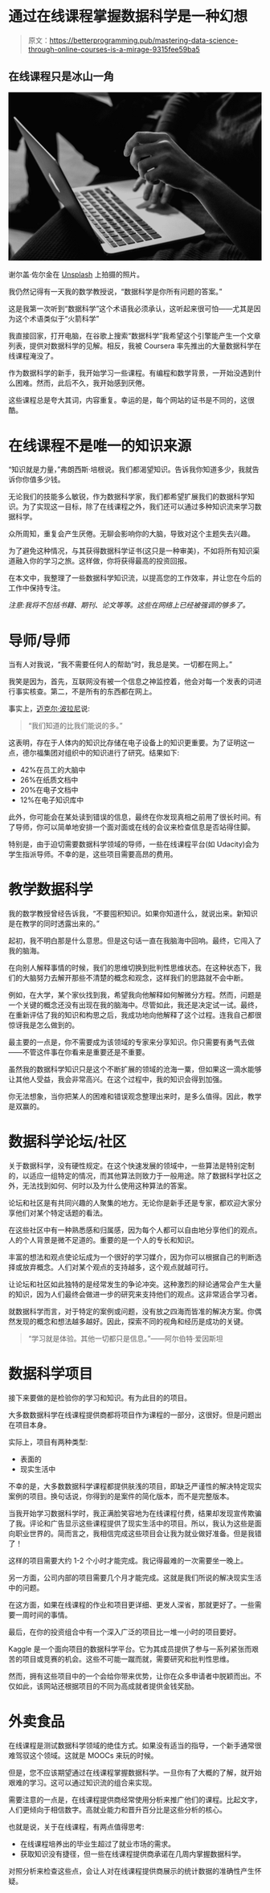 # 通过在线课程掌握数据科学是一种幻想

> 原文：<https://betterprogramming.pub/mastering-data-science-through-online-courses-is-a-mirage-9315fee59ba5>

## 在线课程只是冰山一角

![](img/282f3ad04b7e0855ae4143ef51b9a0d1.png)

谢尔盖·佐尔金在 [Unsplash](https://unsplash.com?utm_source=medium&utm_medium=referral) 上拍摄的照片。

我仍然记得有一天我的数学教授说，“数据科学是你所有问题的答案。”

这是我第一次听到“数据科学”这个术语我必须承认，这听起来很可怕——尤其是因为这个术语类似于“火箭科学”

我直接回家，打开电脑，在谷歌上搜索“数据科学”我希望这个引擎能产生一个文章列表，提供对数据科学的见解。相反，我被 Coursera 率先推出的大量数据科学在线课程淹没了。

作为数据科学的新手，我开始学习一些课程。有编程和数学背景，一开始没遇到什么困难。然而，此后不久，我开始感到厌倦。

这些课程总是夸大其词，内容重复。幸运的是，每个网站的证书是不同的，这很酷。

# 在线课程不是唯一的知识来源

“知识就是力量，”弗朗西斯·培根说。我们都渴望知识。告诉我你知道多少，我就告诉你你值多少钱。

无论我们的技能多么敏锐，作为数据科学家，我们都希望扩展我们的数据科学知识。为了实现这一目标，除了在线课程之外，我们还可以通过多种知识流来学习数据科学。

众所周知，重复会产生厌倦。无聊会影响你的大脑，导致对这个主题失去兴趣。

为了避免这种情况，与其获得数据科学证书(这只是一种审美)，不如将所有知识渠道融入你的学习之旅。这样做，你将获得最高的投资回报。

在本文中，我整理了一些数据科学知识流，以提高您的工作效率，并让您在今后的工作中保持专注。

*注意:我将不包括书籍、期刊、论文等等。这些在网络上已经被强调的够多了。*

# 导师/导师

当有人对我说，“我不需要任何人的帮助”时，我总是笑。一切都在网上。”

我笑是因为，首先，互联网没有被一个信息之神监控着，他会对每一个发表的词进行事实核查。第二，不是所有的东西都在网上。

事实上，[迈克尔·波拉尼](https://en.wikipedia.org/wiki/Michael_Polanyi)说:

> “我们知道的比我们能说的多。”

这表明，存在于人体内的知识比存储在电子设备上的知识更重要。为了证明这一点，德尔福集团对组织中的知识进行了研究。结果如下:

*   42%在员工的大脑中
*   26%在纸质文档中
*   20%在电子文档中
*   12%在电子知识库中

此外，你可能会在某处读到错误的信息，最终在你发现真相之前用了很长时间。有了导师，你可以简单地安排一个面对面或在线的会议来检查信息是否站得住脚。

特别是，由于迫切需要数据科学领域的导师，一些在线课程平台(如 Udacity)会为学生指派导师。不幸的是，这些项目需要高昂的费用。

# 教学数据科学

我的数学教授曾经告诉我，“不要囤积知识。如果你知道什么，就说出来。新知识是在教学的同时透露出来的。”

起初，我不明白那是什么意思。但是这句话一直在我脑海中回响。最终，它闯入了我的脑海。

在向别人解释事情的时候，我们的思维切换到批判性思维状态。在这种状态下，我们的大脑努力去解开那些不清楚的概念和观念，这样我们的思路就不会中断。

例如，在大学，某个家伙找到我，希望我向他解释如何解微分方程。然而，问题是一个关键的概念还没有出现在我的脑海中。尽管如此，我还是决定试一试。最终，在重新评估了我的知识和构思之后，我成功地向他解释了这个过程。连我自己都很惊讶我是怎么做到的。

最主要的一点是，你不需要成为该领域的专家来分享知识。你只需要有勇气去做——不管这件事在你看来是重要还是不重要。

虽然我的数据科学知识只是这个不断扩展的领域的沧海一粟，但如果这一滴水能够让其他人受益，我会非常高兴。在这个过程中，我的知识会得到加强。

你无法想象，当你把某人的困难和错误观念整理出来时，是多么值得。因此，教学是双赢的。

# 数据科学论坛/社区

关于数据科学，没有硬性规定。在这个快速发展的领域中，一些算法是特别定制的，以适应一组特定的情况，而其他算法则致力于一般用途。除了数据科学社区之外，无法找到如何、何时以及为什么使用这种算法的答案。

论坛和社区是有共同兴趣的人聚集的地方。无论你是新手还是专家，都欢迎大家分享他们对某个特定话题的看法。

在这些社区中有一种熟悉感和归属感，因为每个人都可以自由地分享他们的观点。人的个人背景是微不足道的。重要的是一个人的专长和知识。

丰富的想法和观点使论坛成为一个很好的学习媒介，因为你可以根据自己的判断选择或放弃概念。人们对某个观点的支持越多，这个观点就越可行。

让论坛和社区如此独特的是经常发生的争论冲突。这种激烈的辩论通常会产生大量的知识，因为人们最终会做进一步的研究来支持他们的观点。这非常适合学习者。

就数据科学而言，对于特定的案例或问题，没有放之四海而皆准的解决方案。你偶然发现的概念和想法越多越好。因此，探索不同的视角和经历是成功的关键。

> “学习就是体验。其他一切都只是信息。”——阿尔伯特·爱因斯坦

# 数据科学项目

接下来要做的是检验你的学习和知识。有为此目的的项目。

大多数数据科学在线课程提供商都将项目作为课程的一部分，这很好。但是问题出在项目本身。

实际上，项目有两种类型:

*   表面的
*   现实生活中

不幸的是，大多数数据科学课程都提供肤浅的项目，即缺乏严谨性的解决特定现实案例的项目。换句话说，你得到的是案件的简化版本，而不是完整版本。

当我开始学习数据科学时，我正满脸笑容地为在线课程付费，结果却发现宣传欺骗了我。评论和广告显示这些课程提供了现实生活中的项目。所以，我认为这些是面向职业世界的。简而言之，我相信完成这些项目会让我为就业做好准备。但是我错了！

这样的项目需要大约 1-2 个小时才能完成。我记得最难的一次需要坐一晚上。

另一方面，公司内部的项目需要几个月才能完成。这就是我们所说的解决现实生活中的问题。

在这方面，如果在线课程的作业和项目更详细、更发人深省，那就更好了。一些需要一周时间的事情。

最后，在你的投资组合中有一个深入广泛的项目比一堆一小时的项目要好。

Kaggle 是一个面向项目的数据科学平台。它为其成员提供了参与一系列紧张而艰苦的项目或竞赛的机会。这些不可能一蹴而就，需要研究和批判性思维。

然而，拥有这些项目中的一个会给你带来优势，让你在众多申请者中脱颖而出。不仅如此，该网站还根据项目的不同为高成就者提供金钱奖励。

# 外卖食品

在线课程是测试数据科学领域的绝佳方式。如果没有适当的指导，一个新手通常很难驾驭这个领域。这就是 MOOCs 来玩的时候。

但是，您不应该期望通过在线课程掌握数据科学。一旦你有了大概的了解，就开始艰难的学习。这可以通过知识流的组合来实现。

需要注意的一点是，在线课程提供商经常使用分析来推广他们的课程。比起文字，人们更倾向于相信数字。高就业能力和晋升百分比是这些分析的核心。

也就是说，关于在线课程，有两点值得思考:

*   在线课程培养出的毕业生超过了就业市场的需求。
*   获取知识没有捷径，但一些在线课程提供商承诺在几周内掌握数据科学。

对照分析来检查这些点，会让人对在线课程提供商展示的统计数据的准确性产生怀疑。